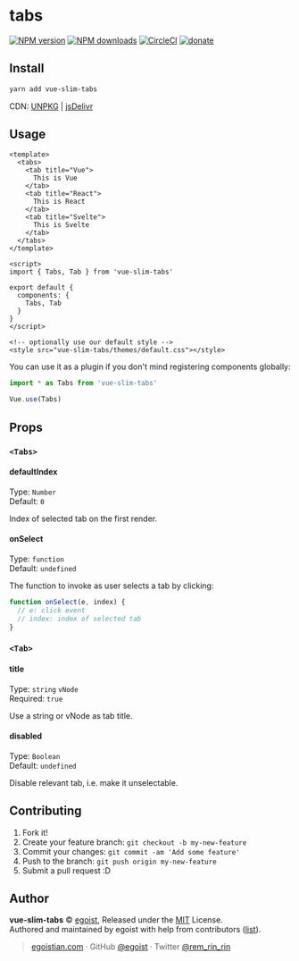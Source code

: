 # tabs

[![NPM version](https://img.shields.io/npm/v/vue-slim-tabs.svg?style=flat)](https://npmjs.com/package/vue-slim-tabs) [![NPM downloads](https://img.shields.io/npm/dm/vue-slim-tabs.svg?style=flat)](https://npmjs.com/package/vue-slim-tabs) [![CircleCI](https://circleci.com/gh/egoist/vue-slim-tabs/tree/master.svg?style=shield)](https://circleci.com/gh/egoist/vue-slim-tabs/tree/master)  [![donate](https://img.shields.io/badge/$-donate-ff69b4.svg?maxAge=2592000&style=flat)](https://github.com/egoist/donate)

## Install

```bash
yarn add vue-slim-tabs
```

CDN: [UNPKG](https://unpkg.com/vue-slim-tabs/dist/) | [jsDelivr](https://cdn.jsdelivr.net/npm/vue-slim-tabs/dist/)

## Usage

```vue
<template>
  <tabs>
    <tab title="Vue">
      This is Vue
    </tab>
    <tab title="React">
      This is React
    </tab>
    <tab title="Svelte">
      This is Svelte
    </tab>
  </tabs>
</template>

<script>
import { Tabs, Tab } from 'vue-slim-tabs'

export default {
  components: {
    Tabs, Tab
  }
}
</script>

<!-- optionally use our default style -->
<style src="vue-slim-tabs/themes/default.css"></style>
```

You can use it as a plugin if you don't mind registering components globally:

```js
import * as Tabs from 'vue-slim-tabs'

Vue.use(Tabs)
```

## Props

### `<Tabs>`

#### defaultIndex

Type: `Number`<br>
Default: `0`

Index of selected tab on the first render.

#### onSelect

Type: `function`<br>
Default: `undefined`

The function to invoke as user selects a tab by clicking:

```js
function onSelect(e, index) {
  // e: click event
  // index: index of selected tab
}
```

### `<Tab>`

#### title

Type: `string` `vNode`<br>
Required: `true`

Use a string or vNode as tab title.

#### disabled

Type: `Boolean`<br>
Default: `undefined`

Disable relevant tab, i.e. make it unselectable.

## Contributing

1. Fork it!
2. Create your feature branch: `git checkout -b my-new-feature`
3. Commit your changes: `git commit -am 'Add some feature'`
4. Push to the branch: `git push origin my-new-feature`
5. Submit a pull request :D


## Author

**vue-slim-tabs** © [egoist](https://github.com/egoist), Released under the [MIT](./LICENSE) License.<br>
Authored and maintained by egoist with help from contributors ([list](https://github.com/egoist/vue-slim-tabs/contributors)).

> [egoistian.com](https://egoistian.com) · GitHub [@egoist](https://github.com/egoist) · Twitter [@rem_rin_rin](https://twitter.com/rem_rin_rin)
